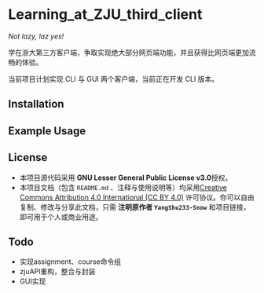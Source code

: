 # Learning_at_ZJU_third_client

*Not lazy, laz yes!*

学在浙大第三方客户端，争取实现绝大部分网页端功能，并且获得比网页端更加流畅的体验。

当前项目计划实现 CLI 与 GUI 两个客户端，当前正在开发 CLI 版本。

## Installation

## Example Usage

## License

- 本项目源代码采用 **GNU Lesser General Public License v3.0**授权。
- 本项目文档（包含 `README.md` 、注释与使用说明等）均采用[Creative Commons Attribution 4.0 International (CC BY 4.0)](https://creativecommons.org/licenses/by/4.0/) 许可协议。你可以自由复制、修改与分享此文档，只需 **注明原作者 `YangShu233-Snow`** 和项目链接，即可用于个人或商业用途。

## Todo

- 实现assignment、course命令组
- zjuAPI重构，整合与封装
- GUI实现